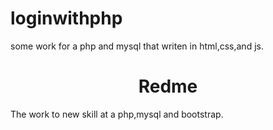 # loginwithphp
some work for a php and mysql that writen in html,css,and js.
<h1 align="center" >Redme</h1>
The work to new skill at a php,mysql and bootstrap.
